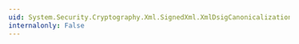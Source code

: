 ```yaml
---
uid: System.Security.Cryptography.Xml.SignedXml.XmlDsigCanonicalizationUrl
internalonly: False
---
```

